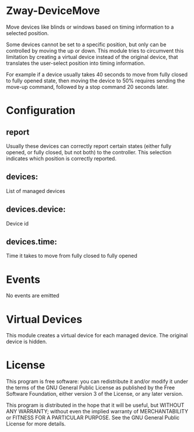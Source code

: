 # Zway-DeviceMove

Move devices like blinds or windows based on timing information to a selected 
position. 

Some devices cannot be set to a specific position, but only can be controlled
by moving the up or down. This module tries to circumvent this limitation by
creating a virtual device instead of the original device, that translates the
user-select position into timing information.

For example if a device usually takes 40 seconds to move from fully closed to
fully opened state, then moving the device to 50% requires sending the 
move-up command, followed by a stop command 20 seconds later.

# Configuration

## report

Usually these devices can correctly report certain states (either fully 
opened, or fully closed, but not both) to the controller. This selection
indicates which position is correctly reported.

## devices:

List of managed devices

## devices.device:

Device id

## devices.time:

Time it takes to move from fully closed to fully opened

# Events

No events are emitted

# Virtual Devices

This module creates a virtual device for each managed device. The original
device is hidden.

# License

This program is free software: you can redistribute it and/or modify
it under the terms of the GNU General Public License as published by
the Free Software Foundation, either version 3 of the License, or any 
later version.

This program is distributed in the hope that it will be useful,
but WITHOUT ANY WARRANTY; without even the implied warranty of
MERCHANTABILITY or FITNESS FOR A PARTICULAR PURPOSE. See the
GNU General Public License for more details.

